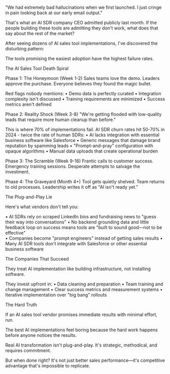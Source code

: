 "We had extremely bad hallucinations when we first launched. I just cringe in pain looking back at our early email output."

That's what an AI SDR company CEO admitted publicly last month. If the people building these tools are admitting they don't work, what does that say about the rest of the market?

After seeing dozens of AI sales tool implementations, I've discovered the disturbing pattern:

The tools promising the easiest adoption have the highest failure rates.

The AI Sales Tool Death Spiral

Phase 1: The Honeymoon (Week 1-2)
Sales teams love the demo. Leaders approve the purchase. Everyone believes they found the magic bullet.

Red flags nobody mentions:
• Demo data is perfectly curated
• Integration complexity isn't discussed
• Training requirements are minimized
• Success metrics aren't defined

Phase 2: Reality Shock (Week 3-8)
"We're getting flooded with low-quality leads that require more human cleanup than before."

This is where 70% of implementations fail. AI SDR churn rates hit 50-70% in 2024 - twice the rate of human SDRs:
• AI lacks integration with essential business software like Salesforce
• Generic messages that damage brand reputation by spamming leads
• "Prompt-and-pray" configuration with opaque algorithms
• Manual data uploads that create operational burden

Phase 3: The Scramble (Week 9-16)
Frantic calls to customer success. Emergency training sessions. Desperate attempts to salvage the investment.

Phase 4: The Graveyard (Month 4+)
Tool gets quietly shelved. Team returns to old processes. Leadership writes it off as "AI isn't ready yet."

The Plug-and-Play Lie

Here's what vendors don't tell you:

• AI SDRs rely on scraped LinkedIn bios and fundraising news to "guess their way into conversations"
• No backend grounding data and little feedback loop on success means tools are "built to sound good—not to be effective"  
• Companies become "prompt engineers" instead of getting sales results
• Many AI SDR tools don't integrate with Salesforce or other essential business software

The Companies That Succeed

They treat AI implementation like building infrastructure, not installing software.

They invest upfront in:
• Data cleaning and preparation
• Team training and change management
• Clear success metrics and measurement systems
• Iterative implementation over "big bang" rollouts

The Hard Truth

If an AI sales tool vendor promises immediate results with minimal effort, run.

The best AI implementations feel boring because the hard work happens before anyone notices the results.

Real AI transformation isn't plug-and-play. It's strategic, methodical, and requires commitment.

But when done right? It's not just better sales performance—it's competitive advantage that's impossible to replicate.